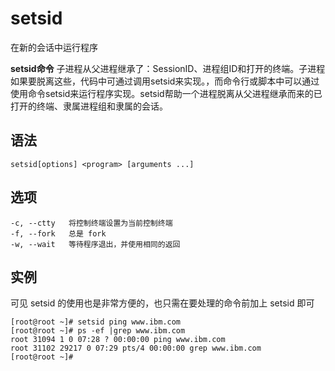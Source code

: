 setsid
===

在新的会话中运行程序


**setsid命令** 子进程从父进程继承了：SessionID、进程组ID和打开的终端。子进程如果要脱离这些，代码中可通过调用setsid来实现。，而命令行或脚本中可以通过使用命令setsid来运行程序实现。setsid帮助一个进程脱离从父进程继承而来的已打开的终端、隶属进程组和隶属的会话。

##  语法

```
setsid[options] <program> [arguments ...]
```

##  选项

```
-c, --ctty   将控制终端设置为当前控制终端
-f, --fork   总是 fork
-w, --wait   等待程序退出，并使用相同的返回
```


## 实例

可见 setsid 的使用也是非常方便的，也只需在要处理的命令前加上 setsid 即可

```
[root@root ~]# setsid ping www.ibm.com
[root@root ~]# ps -ef |grep www.ibm.com
root 31094 1 0 07:28 ? 00:00:00 ping www.ibm.com
root 31102 29217 0 07:29 pts/4 00:00:00 grep www.ibm.com
[root@root ~]#
```


